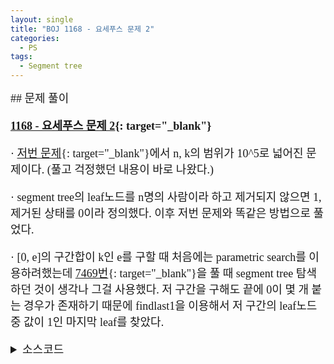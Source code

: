 ```yaml
---
layout: single
title: "BOJ 1168 - 요세푸스 문제 2"
categories:
  - PS
tags:
  - Segment tree
---
```


<div markdown="1" style="font-size:18px;font-family:Consolas, '맑은 고딕';">
## 문제 풀이

**[1168 - 요세푸스 문제 2](https://www.acmicpc.net/problem/1168){: target="_blank"}**

· [저번 문제](https://siriyaoff.github.io/ps/PS-BOJ-1158/){: target="_blank"}에서 n, k의 범위가 10^5로 넓어진 문제이다. (풀고 걱정했던 내용이 바로 나왔다.)  

· segment tree의 leaf노드를 n명의 사람이라 하고 제거되지 않으면 1, 제거된 상태를 0이라 정의했다. 이후 저번 문제와 똑같은 방법으로 풀었다.  

· [0, e]의 구간합이 k인 e를 구할 때 처음에는 parametric search를 이용하려했는데 [7469번](https://www.acmicpc.net/problem/7469){: target="_blank"}을 풀 때 segment tree 탐색하던 것이 생각나 그걸 사용했다. 저 구간을 구해도 끝에 0이 몇 개 붙는 경우가 존재하기 때문에 findlast1을 이용해서 저 구간의 leaf노드 중 값이 1인 마지막 leaf를 찾았다.

<details>
<summary>소스코드</summary>
<div markdown="1" style="font-size:20px;font-family:'Consolas', 맑은 고딕;">
```cpp
#include<cstdio>
#include<vector>
#include<tuple>
using namespace std;
typedef vector<int> vi;
typedef tuple<int, int, int> ti;

int mid(int s, int e){return (s+e)>>1;}
int init(vi& num, vi& st, int tidx, int s, int e);
int query1(vi& st, int tidx, int s, int e, int fl, int fr);//return partial sum
ti query2(vi& st, int tidx, int s, int e, int val);//return index of e, sum(0, e)==val
int findlast1(vi& st, int n, int tidx, int s, int e);
void update(vi& st, int tidx, int s, int e, int nidx, int diff);

int main()
{
	int n, k, curk, curp, sz=1;
	scanf("%d %d", &n, &k);
	for(;sz<n;sz*=2);
	vi st(2*sz), num(n, 1), sol;
	init(num, st, 1, 0, n-1);
	curp=-1;
	for(int i=n;i>0;i--){
		int idx, s, e, aftercurp, curk;
		if(curp==n-1) aftercurp=0;
		else aftercurp=query1(st, 1, 0, n-1, curp+1, n-1);
		if(aftercurp>=k) curk=(k+i-aftercurp)%i;
		else curk=(k-aftercurp)%i;
		if(curk==0) curk=i;
		tie(idx, s, e)=query2(st, 1, 0, n-1, curk);
		curp=findlast1(st, n, idx, s, e);
		sol.push_back(curp+1);
		update(st, 1, 0, n-1, curp, -1);
	}
	printf("<");
	for(int i=0;i<sol.size()-1;i++) printf("%d, ", sol[i]);
	printf("%d>", sol.back());
}

int init(vi& num, vi& st, int tidx, int s, int e){
	if(s==e) return st[tidx]=num[s];
	return st[tidx]=init(num, st, tidx*2, s, mid(s, e))+init(num, st, tidx*2+1, mid(s, e)+1, e);
}

int query1(vi& st, int tidx, int s, int e, int fl, int fr){
	if(s>fr || e<fl) return 0;
	if(s>=fl && e<=fr) return st[tidx];
	return query1(st, tidx*2, s, mid(s, e), fl, fr)+query1(st, tidx*2+1, mid(s, e)+1, e, fl, fr);
}

ti query2(vi& st, int tidx, int s, int e, int val){
	if(st[tidx]==val) return make_tuple(tidx, s, e);
	if(val>st[tidx*2]) return query2(st, tidx*2+1, mid(s, e)+1, e, val-st[tidx*2]);
	return query2(st, tidx*2, s, mid(s, e), val);
}

int findlast1(vi& st, int n, int tidx, int s, int e){
	if(s==e) return s;
	if(st[tidx*2+1]==0) return findlast1(st, n, tidx*2, s, mid(s, e));
	return findlast1(st, n, tidx*2+1, mid(s, e)+1, e);
}

void update(vi& st, int tidx, int s, int e, int nidx, int diff){
	if(s>nidx || e<nidx) return;
	st[tidx]+=diff;
	if(s!=e){
		update(st, tidx*2, s, mid(s, e), nidx, diff);
		update(st, tidx*2+1, mid(s, e)+1, e, nidx, diff);
	}
}
```
</div>
</details> 
<br>
## 풀고나서  

· 처음에는 segment tree의 쿼리가 O(logN)이기 때문에 O(N^2logN)으로 안될 것 같았는데 구간합이 curk인 구간 탐색을 logN만에 구현해서 O(NlogN)으로 풀었다. 위에 7469번에서 이 내용도 구현했었는데 까먹었다... 저번 문제를 풀고 나서 고민했던 STL과 비슷한 게 segment tree인 것 같다.  

· `tuple`을 한 번 사용해보았다.  

· 아무리 생각해도 실버3난이도의 문제는 아닌거가튼뒈
------------------
(2020.11.12)
· [내 질문](https://www.acmicpc.net/board/view/55560){: target="_blank"} 떄문에 시간제한이 바뀌었고 그 결과 난이도도 다시 책정되었다. 이제 플레티넘 5 난이도의 문제로 바뀌었다!!
------------------

</div>